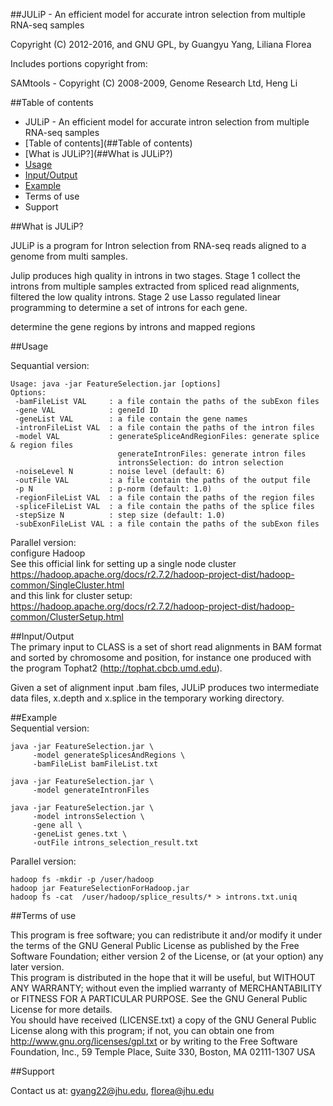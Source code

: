 ##JULiP - An efficient model for accurate intron selection from multiple RNA-seq samples

Copyright (C) 2012-2016, and GNU GPL, by Guangyu Yang, Liliana Florea

Includes portions copyright from:

SAMtools - Copyright (C) 2008-2009, Genome Research Ltd, Heng Li


##Table of contents

- JULiP - An efficient model for accurate intron selection from multiple RNA-seq samples  
- [Table of contents](##Table of contents)  
- [What is JULiP?](##What is JULiP?)  
- [Usage](##Usage)  
- [Input/Output](##Input/Output)  
- [Example](##Example)  
- Terms of use  
- Support  


##What is JULiP?

JULiP is a program for Intron selection from RNA-seq reads aligned to a genome from multi samples. 

Julip produces high quality in introns in two stages. Stage 1 collect the introns from multiple samples extracted from spliced read alignments, filtered the low quality introns. Stage 2 use Lasso regulated linear programming to determine a set of introns for each gene.

determine the gene regions by introns and mapped regions


##Usage

Sequantial version:  
```
Usage: java -jar FeatureSelection.jar [options]  
Options:  
 -bamFileList VAL     : a file contain the paths of the subExon files  
 -gene VAL            : geneId ID  
 -geneList VAL        : a file contain the gene names  
 -intronFileList VAL  : a file contain the paths of the intron files  
 -model VAL           : generateSpliceAndRegionFiles: generate splice & region files  
                        generateIntronFiles: generate intron files  
                        intronsSelection: do intron selection  
 -noiseLevel N        : noise level (default: 6)  
 -outFile VAL         : a file contain the paths of the output file  
 -p N                 : p-norm (default: 1.0)  
 -regionFileList VAL  : a file contain the paths of the region files  
 -spliceFileList VAL  : a file contain the paths of the splice files  
 -stepSize N          : step size (default: 1.0)  
 -subExonFileList VAL : a file contain the paths of the subExon files  
```
Parallel version:  
configure Hadoop  
See this official link for setting up a single node cluster  
https://hadoop.apache.org/docs/r2.7.2/hadoop-project-dist/hadoop-common/SingleCluster.html  
and this link for cluster setup: https://hadoop.apache.org/docs/r2.7.2/hadoop-project-dist/hadoop-common/ClusterSetup.html  

##Input/Output  
The primary input to CLASS is a set of short read alignments in BAM format and sorted by chromosome and position, for instance one produced with the program Tophat2 (http://tophat.cbcb.umd.edu).

Given a set of alignment input .bam files, JULiP produces two intermediate data files, x.depth and x.splice in the temporary working directory.


##Example  
Sequential version:  
```
java -jar FeatureSelection.jar \  
	 -model generateSplicesAndRegions \  
	 -bamFileList bamFileList.txt  

java -jar FeatureSelection.jar \  
	 -model generateIntronFiles  

java -jar FeatureSelection.jar \  
     -model intronsSelection \  
     -gene all \  
     -geneList genes.txt \  
     -outFile introns_selection_result.txt  
```
Parallel version:  
```
hadoop fs -mkdir -p /user/hadoop  
hadoop jar FeatureSelectionForHadoop.jar  
hadoop fs -cat  /user/hadoop/splice_results/* > introns.txt.uniq  
```

##Terms of use  

This program is free software; you can redistribute it and/or modify it under the terms of the GNU General Public License as published by the Free Software Foundation; either version 2 of the License, or (at your option) any later version.  
This program is distributed in the hope that it will be useful, but WITHOUT ANY WARRANTY; without even the implied warranty of MERCHANTABILITY or FITNESS FOR A PARTICULAR PURPOSE. See the GNU General Public License for more details.  
You should have received (LICENSE.txt) a copy of the GNU General Public License along with this program; if not, you can obtain one from http://www.gnu.org/licenses/gpl.txt or by writing to the Free Software Foundation, Inc., 59 Temple Place, Suite 330, Boston, MA 02111-1307 USA  


##Support

Contact us at: gyang22@jhu.edu, florea@jhu.edu
